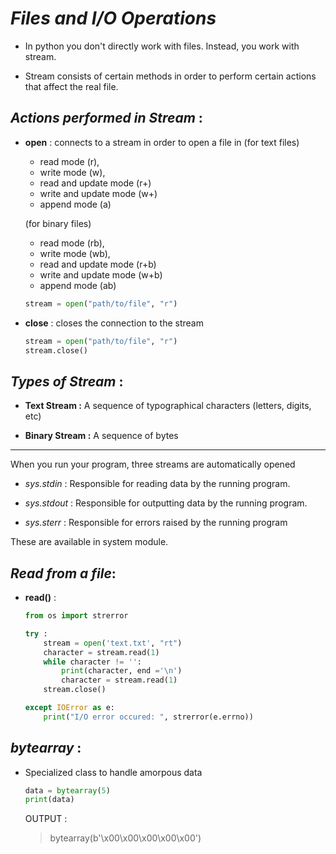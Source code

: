_Files and I/O Operations_
==

- In python you don't directly work with files. Instead, you work with stream.

- Stream consists of certain methods in order to perform certain actions that affect the real file.

## _Actions performed in Stream_ :

- **open** : connects to a stream in order to open a file in 
    (for text files)
    - read mode (r), 
    - write mode (w), 
    - read and update mode (r+)
    - write and update mode (w+)
    - append mode (a)

    (for binary files)
    - read mode (rb), 
    - write mode (wb), 
    - read and update mode (r+b)
    - write and update mode (w+b)
    - append mode (ab)


    ```python
    stream = open("path/to/file", "r")
    ```

- **close** : closes the connection to the stream

    ```python
    stream = open("path/to/file", "r")
    stream.close()
    ```


## _Types of Stream_ :

- **Text Stream :** A sequence of typographical characters (letters, digits, etc)

- **Binary Stream :** A sequence of bytes

---

       
When you run your program, three streams are automatically opened

- *sys.stdin* : Responsible for reading data by the running program.

- *sys.stdout* : Responsible for outputting data by the running program.

- *sys.sterr* : Responsible for errors raised by the running program

These are available in system module.

## _Read from a file_:

- **read()** :

    ```python
    from os import strerror

    try :
        stream = open('text.txt', "rt")
        character = stream.read(1)
        while character != '':
            print(character, end ='\n')
            character = stream.read(1)
        stream.close()

    except IOError as e:
        print("I/O error occured: ", strerror(e.errno))
    ```

## _bytearray_ :

- Specialized class to handle amorpous data

    ```python
    data = bytearray(5)
    print(data)
    ```

    OUTPUT :

    > bytearray(b'\x00\x00\x00\x00\x00')